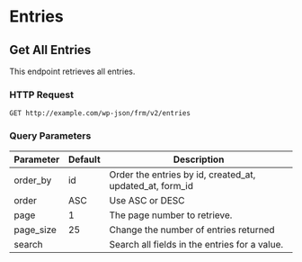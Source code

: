# Entries

## Get All Entries

This endpoint retrieves all entries.

### HTTP Request

`GET http://example.com/wp-json/frm/v2/entries`

### Query Parameters

Parameter | Default | Description
--------- | ------- | -----------
order_by | id | Order the entries by id, created_at, updated_at, form_id
order | ASC | Use ASC or DESC
page | 1 | The page number to retrieve.
page_size | 25 | Change the number of entries returned
search | | Search all fields in the entries for a value.

